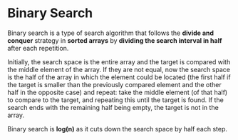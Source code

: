 # Binary Search

Binary search is a type of search algorithm that follows the **divide and conquer** strategy in **sorted arrays** by **dividing the search interval in half** after each repetition.

Initially, the search space is the entire array and the target is compared with the middle element of the array. If they are not equal, now the search space is the half of the array in which the element could be located (the first half if the target is smaller than the previously compared element and the other half in the opposite case) and repeat: take the middle element (of that half) to compare to the target, and repeating this until the target is found. If the search ends with the remaining half being empty, the target is not in the array.

Binary search is **log(n)** as it cuts down the search space by half each step.
